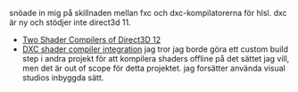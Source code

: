 snöade in mig på skillnaden mellan fxc och dxc-kompilatorerna för hlsl. dxc är ny och stödjer inte direct3d 11.
* [Two Shader Compilers of Direct3D 12](https://asawicki.info/news_1719_two_shader_compilers_of_direct3d_12)
* [DXC shader compiler integration](https://docs.google.com/document/d/1yHARKE5NwOGmWKZY2z3EPwSz5V_ZxTDT8RnRl521iyE/edit#heading=h.39v0g15e9zo1)
jag tror jag borde göra ett custom build step i andra projekt för att kompilera shaders offline på det sättet jag vill, men det är out of scope för detta projektet. jag forsätter använda visual studios inbyggda sätt.